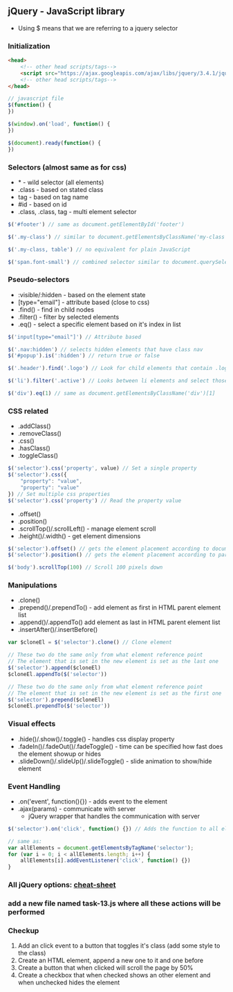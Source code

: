 ## jQuery - JavaScript library

* Using $ means that we are referring to a jquery selector

### Initialization
```HTML
<head>
    <!-- other head scripts/tags-->
    <script src="https://ajax.googleapis.com/ajax/libs/jquery/3.4.1/jquery.min.js"></script>
    <!-- other head scripts/tags-->
</head>
```

```JavaScript
// javascript file
$(function() {
})

$(window).on('load', function() {
})

$(document).ready(function() {
})
```

### Selectors (almost same as for css)
* \* - wild selector (all elements)
* .class - based on stated class
* tag - based on tag name
* #id - based on id
* .class, .class, tag - multi element selector

```JavaScript
$('#footer') // same as document.getElementById('footer')

$('.my-class') // similar to document.getElementsByClassName('my-class')

$('.my-class, table') // no equivalent for plain JavaScript

$('span.font-small') // combined selector similar to document.querySelectorAll('span .font-small')
```

### Pseudo-selectors
* :visible/:hidden - based on the element state
* [type="email"] - attribute based (close to css)
* .find() - find in child nodes
* .filter() - filter by selected elements
* .eq() - select a specific element based on it's index in list

```JavaScript
$('input[type="email"]') // Attribute based

$('.nav:hidden') // selects hidden elements that have class nav
$('#popup').is(':hidden') // return true or false

$('.header').find('.logo') // Look for child elements that contain .logo class

$('li').filter('.active') // Looks between li elements and select those that have active class

$('div').eq(1) // same as document.getElementsByClassName('div')[1]
```

### CSS related
* .addClass()
* .removeClass()
* .css()
* .hasClass()
* .toggleClass()
```JavaScript
$('selector').css('property', value) // Set a single property
$('selector').css({
    "property": "value",
    "property": "value"
}) // Set multiple css properties
$('selector').css('property') // Read the property value
```

* .offset()
* .position()
* .scrollTop()/.scrollLeft() - manage element scroll
* .height()/.width() - get element dimensions
```JavaScript
$('selector').offset() // gets the element placement according to documents
$('selector').position() // gets the element placement according to parent element

$('body').scrollTop(100) // Scroll 100 pixels down
```

### Manipulations
* .clone()
* .prepend()/.prependTo() - add element as first in HTML parent element list
* .append()/.appendTo() add element as last in HTML parent element list
* .insertAfter()/.insertBefore()
```JavaScript
var $cloneEl = $('selector').clone() // Clone element

// These two do the same only from what element reference point
// The element that is set in the new element is set as the last one
$('selector').append($cloneEl) 
$cloneEl.appendTo($('selector'))

// These two do the same only from what element reference point
// The element that is set in the new element is set as the first one
$('selector').prepend($cloneEl) 
$cloneEl.prependTo($('selector'))
```

### Visual effects
* .hide()/.show()/.toggle() - handles css display property
* .fadeIn()/.fadeOut()/.fadeToggle() - time can be specified how fast does the element showup or hides
* .slideDown()/.slideUp()/.slideToggle() - slide animation to show/hide element

### Event Handling
* .on('event', function(){}) - adds event to the element
* .ajax(params) - communicate with server
  * jQuery wrapper that handles the communication with server

```JavaScript
$('selector').on('click', function() {}) // Adds the function to all elements

// same as:
var allElements = document.getElementsByTagName('selector');
for (var i = 0; i < allElements.length; i++) {
    allElements[i].addEventListener('click', function() {})
}
```
  
### All jQuery options: [cheat-sheet](https://oscarotero.com/jquery/)

### add a new file named task-13.js where all these actions will be performed
### Checkup
1. Add an click event to a button that toggles it's class (add some style to the class)
2. Create an HTML element, append a new one to it and one before
3. Create a button that when clicked will scroll the page by 50%
4. Create a checkbox that when checked shows an other element and when unchecked hides the element